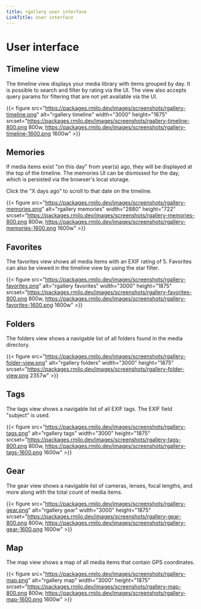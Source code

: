 ```yaml
---
title: rgallery user interface
LinkTitle: User interface
---
```


# User interface

## Timeline view

The timeline view displays your media library with items grouped by day. It is possible to search and filter by rating via the UI. The view also accepts query params for filtering that are not yet available via the UI.

{{< figure src="https://packages.rmilo.dev/images/screenshots/rgallery-timeline.png" alt="rgallery timeline" width="3000" height="1875" srcset="https://packages.rmilo.dev/images/screenshots/rgallery-timeline-800.png 800w, https://packages.rmilo.dev/images/screenshots/rgallery-timeline-1600.png 1600w" >}}

## Memories

If media items exist "on this day" from year(s) ago, they will be displayed at the top of the timeline. The memories UI can be dismissed for the day, which is persisted via the browser's local storage.

Click the "X days ago" to scroll to that date on the timeline.

{{< figure src="https://packages.rmilo.dev/images/screenshots/rgallery-memories.png" alt="rgallery memories" width="2880" height="722" srcset="https://packages.rmilo.dev/images/screenshots/rgallery-memories-800.png 800w, https://packages.rmilo.dev/images/screenshots/rgallery-memories-1600.png 1600w" >}}

## Favorites

The favorites view shows all media items with an EXIF rating of 5. Favorites can also be viewed in the timeline view by using the star filter.

{{< figure src="https://packages.rmilo.dev/images/screenshots/rgallery-favorites.png" alt="rgallery favorites" width="3000" height="1875" srcset="https://packages.rmilo.dev/images/screenshots/rgallery-favorites-800.png 800w, https://packages.rmilo.dev/images/screenshots/rgallery-favorites-1600.png 1600w" >}}

## Folders

The folders view shows a navigable list of all folders found in the media directory.

{{< figure src="https://packages.rmilo.dev/images/screenshots/rgallery-folder-view.png" alt="rgallery folders" width="3000" height="1875" srcset="https://packages.rmilo.dev/images/screenshots/rgallery-folder-view.png 2357w" >}}

## Tags

The tags view shows a navigable list of all EXIF tags. The EXIF field "subject" is used.

{{< figure src="https://packages.rmilo.dev/images/screenshots/rgallery-tags.png" alt="rgallery tags" width="3000" height="1875" srcset="https://packages.rmilo.dev/images/screenshots/rgallery-tags-800.png 800w, https://packages.rmilo.dev/images/screenshots/rgallery-tags-1600.png 1600w" >}}

## Gear

The gear view shows a navigable list of cameras, lenses, focal lengths, and more along with the total count of media items.

{{< figure src="https://packages.rmilo.dev/images/screenshots/rgallery-gear.png" alt="rgallery gear" width="3000" height="1875" srcset="https://packages.rmilo.dev/images/screenshots/rgallery-gear-800.png 800w, https://packages.rmilo.dev/images/screenshots/rgallery-gear-1600.png 1600w" >}}

## Map

The map view shows a map of all media items that contain GPS coordinates.

{{< figure src="https://packages.rmilo.dev/images/screenshots/rgallery-map.png" alt="rgallery map" width="3000" height="1875" srcset="https://packages.rmilo.dev/images/screenshots/rgallery-map-800.png 800w, https://packages.rmilo.dev/images/screenshots/rgallery-map-1600.png 1600w" >}}
